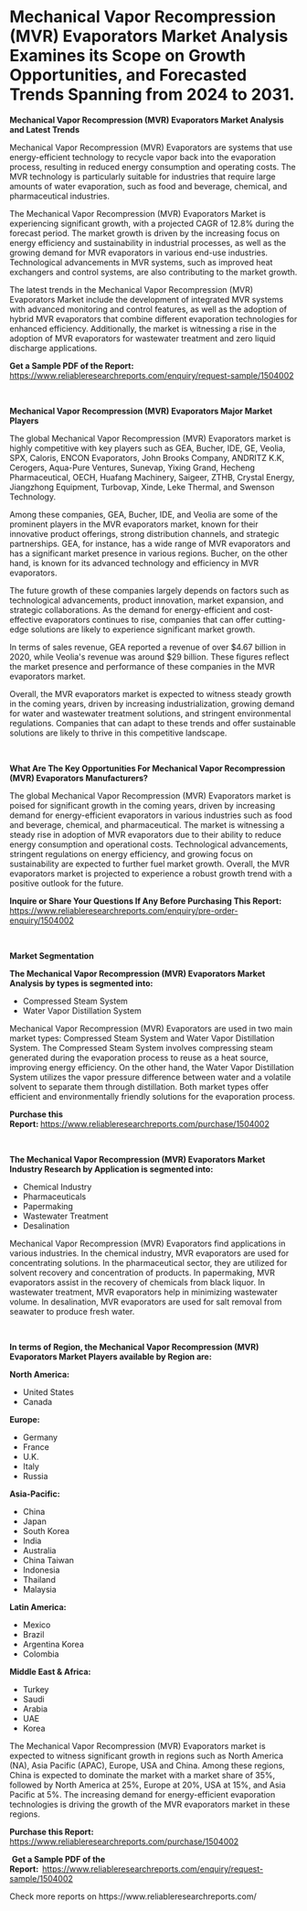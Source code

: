 <p><h1>Mechanical Vapor Recompression (MVR) Evaporators Market Analysis Examines its Scope on Growth Opportunities, and Forecasted Trends Spanning from 2024 to 2031.</h1></p><p><strong>Mechanical Vapor Recompression (MVR) Evaporators Market Analysis and Latest Trends</strong></p>
<p><p>Mechanical Vapor Recompression (MVR) Evaporators are systems that use energy-efficient technology to recycle vapor back into the evaporation process, resulting in reduced energy consumption and operating costs. The MVR technology is particularly suitable for industries that require large amounts of water evaporation, such as food and beverage, chemical, and pharmaceutical industries.</p><p>The Mechanical Vapor Recompression (MVR) Evaporators Market is experiencing significant growth, with a projected CAGR of 12.8% during the forecast period. The market growth is driven by the increasing focus on energy efficiency and sustainability in industrial processes, as well as the growing demand for MVR evaporators in various end-use industries. Technological advancements in MVR systems, such as improved heat exchangers and control systems, are also contributing to the market growth.</p><p>The latest trends in the Mechanical Vapor Recompression (MVR) Evaporators Market include the development of integrated MVR systems with advanced monitoring and control features, as well as the adoption of hybrid MVR evaporators that combine different evaporation technologies for enhanced efficiency. Additionally, the market is witnessing a rise in the adoption of MVR evaporators for wastewater treatment and zero liquid discharge applications.</p></p>
<p><strong>Get a Sample PDF of the Report:&nbsp;</strong> <a href="https://www.reliableresearchreports.com/enquiry/request-sample/1504002">https://www.reliableresearchreports.com/enquiry/request-sample/1504002</a></p>
<p>&nbsp;</p>
<p><strong>Mechanical Vapor Recompression (MVR) Evaporators Major Market Players</strong></p>
<p><p>The global Mechanical Vapor Recompression (MVR) Evaporators market is highly competitive with key players such as GEA, Bucher, IDE, GE, Veolia, SPX, Caloris, ENCON Evaporators, John Brooks Company, ANDRITZ K.K, Cerogers, Aqua-Pure Ventures, Sunevap, Yixing Grand, Hecheng Pharmaceutical, OECH, Huafang Machinery, Saigeer, ZTHB, Crystal Energy, Jiangzhong Equipment, Turbovap, Xinde, Leke Thermal, and Swenson Technology.</p><p>Among these companies, GEA, Bucher, IDE, and Veolia are some of the prominent players in the MVR evaporators market, known for their innovative product offerings, strong distribution channels, and strategic partnerships. GEA, for instance, has a wide range of MVR evaporators and has a significant market presence in various regions. Bucher, on the other hand, is known for its advanced technology and efficiency in MVR evaporators.</p><p>The future growth of these companies largely depends on factors such as technological advancements, product innovation, market expansion, and strategic collaborations. As the demand for energy-efficient and cost-effective evaporators continues to rise, companies that can offer cutting-edge solutions are likely to experience significant market growth.</p><p>In terms of sales revenue, GEA reported a revenue of over $4.67 billion in 2020, while Veolia's revenue was around $29 billion. These figures reflect the market presence and performance of these companies in the MVR evaporators market.</p><p>Overall, the MVR evaporators market is expected to witness steady growth in the coming years, driven by increasing industrialization, growing demand for water and wastewater treatment solutions, and stringent environmental regulations. Companies that can adapt to these trends and offer sustainable solutions are likely to thrive in this competitive landscape.</p></p>
<p>&nbsp;</p>
<p><strong>What Are The Key Opportunities For Mechanical Vapor Recompression (MVR) Evaporators Manufacturers?</strong></p>
<p><p>The global Mechanical Vapor Recompression (MVR) Evaporators market is poised for significant growth in the coming years, driven by increasing demand for energy-efficient evaporators in various industries such as food and beverage, chemical, and pharmaceutical. The market is witnessing a steady rise in adoption of MVR evaporators due to their ability to reduce energy consumption and operational costs. Technological advancements, stringent regulations on energy efficiency, and growing focus on sustainability are expected to further fuel market growth. Overall, the MVR evaporators market is projected to experience a robust growth trend with a positive outlook for the future.</p></p>
<p><strong>Inquire or Share Your Questions If Any Before Purchasing This Report:</strong> <a href="https://www.reliableresearchreports.com/enquiry/pre-order-enquiry/1504002">https://www.reliableresearchreports.com/enquiry/pre-order-enquiry/1504002</a></p>
<p>&nbsp;</p>
<p><strong>Market Segmentation</strong></p>
<p><strong>The Mechanical Vapor Recompression (MVR) Evaporators Market Analysis by types is segmented into:</strong></p>
<p><ul><li>Compressed Steam System</li><li>Water Vapor Distillation System</li></ul></p>
<p><p>Mechanical Vapor Recompression (MVR) Evaporators are used in two main market types: Compressed Steam System and Water Vapor Distillation System. The Compressed Steam System involves compressing steam generated during the evaporation process to reuse as a heat source, improving energy efficiency. On the other hand, the Water Vapor Distillation System utilizes the vapor pressure difference between water and a volatile solvent to separate them through distillation. Both market types offer efficient and environmentally friendly solutions for the evaporation process.</p></p>
<p><strong>Purchase this Report:&nbsp;</strong><a href="https://www.reliableresearchreports.com/purchase/1504002">https://www.reliableresearchreports.com/purchase/1504002</a></p>
<p>&nbsp;</p>
<p><strong>The Mechanical Vapor Recompression (MVR) Evaporators Market Industry Research by Application is segmented into:</strong></p>
<p><ul><li>Chemical Industry</li><li>Pharmaceuticals</li><li>Papermaking</li><li>Wastewater Treatment</li><li>Desalination</li></ul></p>
<p><p>Mechanical Vapor Recompression (MVR) Evaporators find applications in various industries. In the chemical industry, MVR evaporators are used for concentrating solutions. In the pharmaceutical sector, they are utilized for solvent recovery and concentration of products. In papermaking, MVR evaporators assist in the recovery of chemicals from black liquor. In wastewater treatment, MVR evaporators help in minimizing wastewater volume. In desalination, MVR evaporators are used for salt removal from seawater to produce fresh water.</p></p>
<p>&nbsp;</p>
<p><strong>In terms of Region, the Mechanical Vapor Recompression (MVR) Evaporators Market Players available by Region are:</strong></p>
<p>
    <p> <strong> North America: </strong>
        <ul>
            <li>United States</li>
            <li>Canada</li>
        </ul>
        </p> 
    <p> <strong> Europe: </strong>
        <ul>
            <li>Germany</li>
            <li>France</li>
            <li>U.K.</li>
            <li>Italy</li>
            <li>Russia</li>
        </ul>
        </p> 
    <p> <strong> Asia-Pacific: </strong>
        <ul>
            <li>China</li>
            <li>Japan</li>
            <li>South Korea</li>
            <li>India</li>
            <li>Australia</li>
            <li>China Taiwan</li>
            <li>Indonesia</li>
            <li>Thailand</li>
            <li>Malaysia</li>
        </ul>
        </p> 
    <p> <strong> Latin America: </strong>
        <ul>
            <li>Mexico</li>
            <li>Brazil</li>
            <li>Argentina Korea</li>
            <li>Colombia</li>
        </ul>
        </p> 
    <p> <strong> Middle East & Africa: </strong>
        <ul>
            <li>Turkey</li>
            <li>Saudi</li>
            <li>Arabia</li>
            <li>UAE</li>
            <li>Korea</li>
        </ul>
    </p>
    </p>
<p><p>The Mechanical Vapor Recompression (MVR) Evaporators market is expected to witness significant growth in regions such as North America (NA), Asia Pacific (APAC), Europe, USA and China. Among these regions, China is expected to dominate the market with a market share of 35%, followed by North America at 25%, Europe at 20%, USA at 15%, and Asia Pacific at 5%. The increasing demand for energy-efficient evaporation technologies is driving the growth of the MVR evaporators market in these regions.</p></p>
<p><strong>Purchase this Report: </strong><a href="https://www.reliableresearchreports.com/purchase/1504002">https://www.reliableresearchreports.com/purchase/1504002</a></p>
<p>&nbsp;<strong>Get a Sample PDF of the Report:&nbsp;&nbsp;</strong><a href="https://www.reliableresearchreports.com/enquiry/request-sample/1504002">https://www.reliableresearchreports.com/enquiry/request-sample/1504002</a></p>
<p><strong></strong></p>
<p>Check more reports on https://www.reliableresearchreports.com/</p>